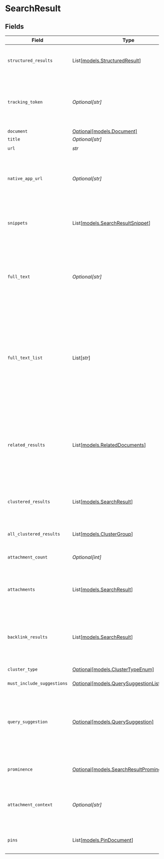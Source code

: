 # SearchResult


## Fields

| Field                                                                                                                                                                                                                                         | Type                                                                                                                                                                                                                                          | Required                                                                                                                                                                                                                                      | Description                                                                                                                                                                                                                                   | Example                                                                                                                                                                                                                                       |
| --------------------------------------------------------------------------------------------------------------------------------------------------------------------------------------------------------------------------------------------- | --------------------------------------------------------------------------------------------------------------------------------------------------------------------------------------------------------------------------------------------- | --------------------------------------------------------------------------------------------------------------------------------------------------------------------------------------------------------------------------------------------- | --------------------------------------------------------------------------------------------------------------------------------------------------------------------------------------------------------------------------------------------- | --------------------------------------------------------------------------------------------------------------------------------------------------------------------------------------------------------------------------------------------- |
| `structured_results`                                                                                                                                                                                                                          | List[[models.StructuredResult](../models/structuredresult.md)]                                                                                                                                                                                | :heavy_minus_sign:                                                                                                                                                                                                                            | An array of entities in the work graph retrieved via a data request.                                                                                                                                                                          |                                                                                                                                                                                                                                               |
| `tracking_token`                                                                                                                                                                                                                              | *Optional[str]*                                                                                                                                                                                                                               | :heavy_minus_sign:                                                                                                                                                                                                                            | An opaque token that represents this particular result in this particular query. To be used for /feedback reporting.                                                                                                                          |                                                                                                                                                                                                                                               |
| `document`                                                                                                                                                                                                                                    | [Optional[models.Document]](../models/document.md)                                                                                                                                                                                            | :heavy_minus_sign:                                                                                                                                                                                                                            | N/A                                                                                                                                                                                                                                           |                                                                                                                                                                                                                                               |
| `title`                                                                                                                                                                                                                                       | *Optional[str]*                                                                                                                                                                                                                               | :heavy_minus_sign:                                                                                                                                                                                                                            | N/A                                                                                                                                                                                                                                           |                                                                                                                                                                                                                                               |
| `url`                                                                                                                                                                                                                                         | *str*                                                                                                                                                                                                                                         | :heavy_check_mark:                                                                                                                                                                                                                            | N/A                                                                                                                                                                                                                                           |                                                                                                                                                                                                                                               |
| `native_app_url`                                                                                                                                                                                                                              | *Optional[str]*                                                                                                                                                                                                                               | :heavy_minus_sign:                                                                                                                                                                                                                            | A deep link, if available, into the datasource's native application for the user's platform (e.g. slack://...).                                                                                                                               |                                                                                                                                                                                                                                               |
| `snippets`                                                                                                                                                                                                                                    | List[[models.SearchResultSnippet](../models/searchresultsnippet.md)]                                                                                                                                                                          | :heavy_minus_sign:                                                                                                                                                                                                                            | Text content from the result document which contains search query terms, if available.                                                                                                                                                        |                                                                                                                                                                                                                                               |
| `full_text`                                                                                                                                                                                                                                   | *Optional[str]*                                                                                                                                                                                                                               | :heavy_minus_sign:                                                                                                                                                                                                                            | The full body text of the result if not already contained in the snippets. Only populated for conversation results (e.g. results from a messaging app such as Slack).                                                                         |                                                                                                                                                                                                                                               |
| `full_text_list`                                                                                                                                                                                                                              | List[*str*]                                                                                                                                                                                                                                   | :heavy_minus_sign:                                                                                                                                                                                                                            | The full body text of the result if not already contained in the snippets; each item in the array represents a separate line in the original text. Only populated for conversation results (e.g. results from a messaging app such as Slack). |                                                                                                                                                                                                                                               |
| `related_results`                                                                                                                                                                                                                             | List[[models.RelatedDocuments](../models/relateddocuments.md)]                                                                                                                                                                                | :heavy_minus_sign:                                                                                                                                                                                                                            | A list of results related to this search result. Eg. for conversation results it contains individual messages from the conversation document which will be shown on SERP.                                                                     |                                                                                                                                                                                                                                               |
| `clustered_results`                                                                                                                                                                                                                           | List[[models.SearchResult](../models/searchresult.md)]                                                                                                                                                                                        | :heavy_minus_sign:                                                                                                                                                                                                                            | A list of results that should be displayed as associated with this result.                                                                                                                                                                    |                                                                                                                                                                                                                                               |
| `all_clustered_results`                                                                                                                                                                                                                       | List[[models.ClusterGroup](../models/clustergroup.md)]                                                                                                                                                                                        | :heavy_minus_sign:                                                                                                                                                                                                                            | A list of results that should be displayed as associated with this result.                                                                                                                                                                    |                                                                                                                                                                                                                                               |
| `attachment_count`                                                                                                                                                                                                                            | *Optional[int]*                                                                                                                                                                                                                               | :heavy_minus_sign:                                                                                                                                                                                                                            | The total number of attachments.                                                                                                                                                                                                              |                                                                                                                                                                                                                                               |
| `attachments`                                                                                                                                                                                                                                 | List[[models.SearchResult](../models/searchresult.md)]                                                                                                                                                                                        | :heavy_minus_sign:                                                                                                                                                                                                                            | A (potentially partial) list of results representing documents attached to the main result document.                                                                                                                                          |                                                                                                                                                                                                                                               |
| `backlink_results`                                                                                                                                                                                                                            | List[[models.SearchResult](../models/searchresult.md)]                                                                                                                                                                                        | :heavy_minus_sign:                                                                                                                                                                                                                            | A list of results that should be displayed as backlinks of this result in reverse chronological order.                                                                                                                                        |                                                                                                                                                                                                                                               |
| `cluster_type`                                                                                                                                                                                                                                | [Optional[models.ClusterTypeEnum]](../models/clustertypeenum.md)                                                                                                                                                                              | :heavy_minus_sign:                                                                                                                                                                                                                            | The reason for inclusion of clusteredResults.                                                                                                                                                                                                 |                                                                                                                                                                                                                                               |
| `must_include_suggestions`                                                                                                                                                                                                                    | [Optional[models.QuerySuggestionList]](../models/querysuggestionlist.md)                                                                                                                                                                      | :heavy_minus_sign:                                                                                                                                                                                                                            | N/A                                                                                                                                                                                                                                           |                                                                                                                                                                                                                                               |
| `query_suggestion`                                                                                                                                                                                                                            | [Optional[models.QuerySuggestion]](../models/querysuggestion.md)                                                                                                                                                                              | :heavy_minus_sign:                                                                                                                                                                                                                            | N/A                                                                                                                                                                                                                                           | {<br/>"query": "app:github type:pull author:mortimer",<br/>"label": "Mortimer's PRs",<br/>"datasource": "github"<br/>}                                                                                                                        |
| `prominence`                                                                                                                                                                                                                                  | [Optional[models.SearchResultProminenceEnum]](../models/searchresultprominenceenum.md)                                                                                                                                                        | :heavy_minus_sign:                                                                                                                                                                                                                            | The level of visual distinction that should be given to a result.<br/>                                                                                                                                                                        |                                                                                                                                                                                                                                               |
| `attachment_context`                                                                                                                                                                                                                          | *Optional[str]*                                                                                                                                                                                                                               | :heavy_minus_sign:                                                                                                                                                                                                                            | Additional context for the relationship between the result and the document it's attached to.                                                                                                                                                 |                                                                                                                                                                                                                                               |
| `pins`                                                                                                                                                                                                                                        | List[[models.PinDocument](../models/pindocument.md)]                                                                                                                                                                                          | :heavy_minus_sign:                                                                                                                                                                                                                            | A list of pins associated with this search result.                                                                                                                                                                                            |                                                                                                                                                                                                                                               |